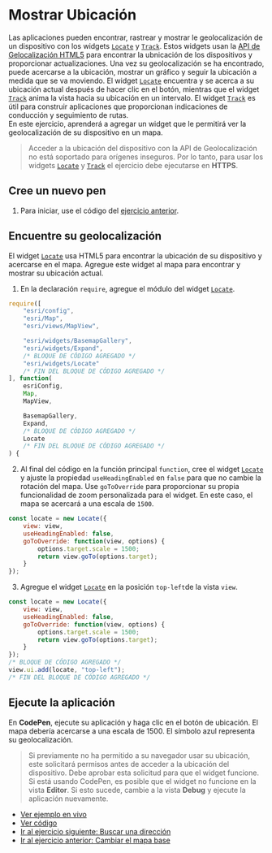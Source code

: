 # Mostrar Ubicación
Las aplicaciones pueden encontrar, rastrear y mostrar le geolocalización de un dispositivo con los widgets [`Locate`](https://developers.arcgis.com/javascript/latest/api-reference/esri-widgets-Locate.html) y [`Track`](https://developers.arcgis.com/javascript/latest/api-reference/esri-widgets-Track.html). Estos widgets usan la [API de Gelocalización HTML5](https://developer.mozilla.org/en-US/docs/Web/API/Geolocation/Using_geolocation) para encontrar la ubnicación de los dispositivos y proporcionar actualizaciones. Una vez su geolocalización se ha encontrado, puede acercarse a la ubicación, mostrar un gráfico y seguir la ubicación a medida que se va moviendo. El widget [`Locate`](https://developers.arcgis.com/javascript/latest/api-reference/esri-widgets-Locate.html) encuentra y se acerca a su ubicación actual después de hacer clic en el botón, mientras que el widget [`Track`](https://developers.arcgis.com/javascript/latest/api-reference/esri-widgets-Track.html) anima la vista hacia su ubicación en un intervalo. El widget [`Track`](https://developers.arcgis.com/javascript/latest/api-reference/esri-widgets-Track.html) es útil para construir aplicaciones que proporcionan indicaciones de conducción y seguimiento de rutas.  
En este ejercicio, aprenderá a agregar un widget que le permitirá ver la geolocalización de su dispositivo en un mapa.
> Acceder a la ubicación del dispositivo con la API de Geolocalización no está soportado para orígenes inseguros. Por lo tanto, para usar los widgets [`Locate`](https://developers.arcgis.com/javascript/latest/api-reference/esri-widgets-Locate.html) y [`Track`](https://developers.arcgis.com/javascript/latest/api-reference/esri-widgets-Track.html) el ejercicio debe ejecutarse en **HTTPS**.
## Cree un nuevo pen
1. Para iniciar, use el código del [ejercicio anterior](https://github.com/DesarrolladoresEsri/epc.co.js/blob/main/2.mapa-base/README.md).
## Encuentre su geolocalización 
El widget [`Locate`](https://developers.arcgis.com/javascript/latest/api-reference/esri-widgets-Locate.html) usa HTML5 para encontrar la ubicación de su dispositivo y acercarse en el mapa. Agregue este widget al mapa para encontrar y mostrar su ubicación actual.
1. En la declaración `require`, agregue el módulo del widget [`Locate`](https://developers.arcgis.com/javascript/latest/api-reference/esri-widgets-Locate.html).
```javascript
require([
    "esri/config", 
    "esri/Map", 
    "esri/views/MapView",

    "esri/widgets/BasemapGallery",
    "esri/widgets/Expand",
    /* BLOQUE DE CÓDIGO AGREGADO */
    "esri/widgets/Locate"
    /* FIN DEL BLOQUE DE CÓDIGO AGREGADO */
], function(
    esriConfig, 
    Map, 
    MapView,

    BasemapGallery,
    Expand,
    /* BLOQUE DE CÓDIGO AGREGADO */
    Locate
    /* FIN DEL BLOQUE DE CÓDIGO AGREGADO */
) {
```
2. Al final del código en la función principal `function`, cree el widget [`Locate`](https://developers.arcgis.com/javascript/latest/api-reference/esri-widgets-Locate.html) y ajuste la propiedad `useHeadingEnabled` en `false` para que no cambie la rotación del mapa. Use `goToOverride` para proporcionar su propia funcionalidad de zoom personalizada para el widget. En este caso, el mapa se acercará a una escala de `1500`.
```javascript
const locate = new Locate({
    view: view,
    useHeadingEnabled: false,
    goToOverride: function(view, options) {
        options.target.scale = 1500;
        return view.goTo(options.target);
    }
});
```
3. Agregue el widget [`Locate`](https://developers.arcgis.com/javascript/latest/api-reference/esri-widgets-Locate.html) en la posición `top-left`de la vista `view`.
```javascript
const locate = new Locate({
    view: view,
    useHeadingEnabled: false,
    goToOverride: function(view, options) {
        options.target.scale = 1500;
        return view.goTo(options.target);
    }
});
/* BLOQUE DE CÓDIGO AGREGADO */
view.ui.add(locate, "top-left");
/* FIN DEL BLOQUE DE CÓDIGO AGREGADO */
```
## Ejecute la aplicación
En **CodePen**, ejecute su aplicación y haga clic en el botón de ubicación. El mapa debería acercarse a una escala de 1500. El símbolo azul representa su geolocalización.
> Si previamente no ha permitido a su navegador usar su ubicación, este solicitará permisos antes de acceder a la ubicación del dispositivo. Debe aprobar esta solicitud para que el widget funcione. Si está usando CodePen, es posible que el widget no funcione en la vista **Editor**. Si esto sucede, cambie a la vista **Debug** y ejecute la aplicación nuevamente. 

- [Ver ejemplo en vivo](https://desarrolladoresesri.github.io/epc.co.js/3.ubicacion/ubicacion.html)
- [Ver código](https://github.com/DesarrolladoresEsri/epc.co.js/blob/main/3.ubicacion/ubicacion.html)
- [Ir al ejercicio siguiente: Buscar una dirección](https://github.com/DesarrolladoresEsri/epc.co.js/blob/main/4.buscar-direccion/README.md)
- [Ir al ejercicio anterior: Cambiar el mapa base](https://github.com/DesarrolladoresEsri/epc.co.js/blob/main/2.mapa-base/README.md)
